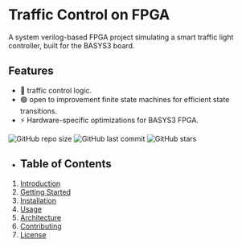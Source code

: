 # Traffic Control on FPGA
A system verilog-based FPGA project simulating a smart traffic light controller, built for the BASYS3 board.
## Features
- 🚥  traffic control logic.
- 🟢 open to improvement finite state machines for efficient state transitions.
- ⚡ Hardware-specific optimizations for BASYS3 FPGA.

![GitHub repo size](https://img.shields.io/github/repo-size/gambablue/traffic)
![GitHub last commit](https://img.shields.io/github/last-commit/repo-size/gambablue/traffic)
![GitHub stars](https://img.shields.io/github/stars/gambablue/repo?style=social)

- ## Table of Contents
1. [Introduction](#introduction)
2. [Getting Started](#getting-started)
3. [Installation](#installation)
4. [Usage](#usage)
5. [Architecture](#architecture)
6. [Contributing](#contributing)
7. [License](#license)
